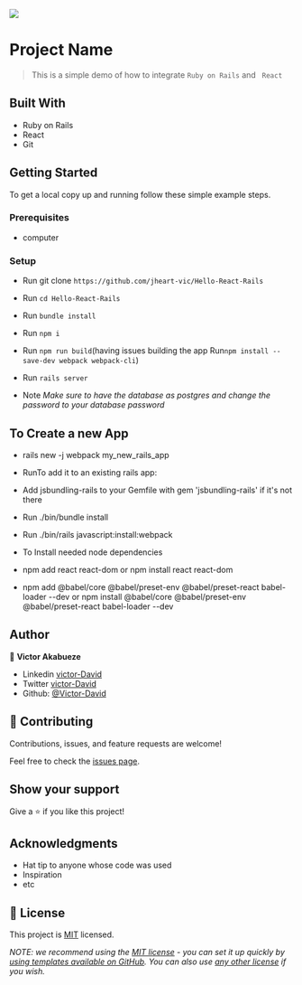 ![](https://img.shields.io/badge/Microverse-blueviolet)

# Project Name

> This is a simple demo of how to integrate `Ruby on Rails` and ` React` 


## Built With

- Ruby on Rails
- React
- Git 


## Getting Started

To get a local copy up and running follow these simple example steps.

### Prerequisites
- computer

### Setup
- Run git clone `https://github.com/jheart-vic/Hello-React-Rails`
- Run `cd Hello-React-Rails`
- Run `bundle install`
- Run `npm i`
- Run `npm run build`(having issues building the app Run`npm install --save-dev webpack webpack-cli`)
- Run `rails server`


- Note *Make sure to have the database as postgres and change the password to your database password*
## To Create a new App 
- rails new -j webpack my_new_rails_app
- RunTo add it to an existing rails app:

- Add jsbundling-rails to your Gemfile with gem 'jsbundling-rails' if it's not there
- Run ./bin/bundle install
- Run ./bin/rails javascript:install:webpack
- To Install needed node dependencies
- npm add react react-dom or npm install react react-dom 
- npm add @babel/core @babel/preset-env @babel/preset-react babel-loader --dev or npm install  @babel/core @babel/preset-env @babel/preset-react babel-loader --dev 

## Author

👤 **Victor Akabueze**

- Linkedin [victor-David](linkedin.com/in/victor-chiemerie-302a97230)
- Twitter [victor-David](https://twitter.com/Victorjheart)
- Github: [@Victor-David](https://github.com/jheart-vic)


## 🤝 Contributing

Contributions, issues, and feature requests are welcome!

Feel free to check the [issues page](https://github.com/jheart-vic/Hello-React-Rails/issues).

## Show your support

Give a ⭐️ if you like this project!

## Acknowledgments

- Hat tip to anyone whose code was used
- Inspiration
- etc

## 📝 License

This project is [MIT](./LICENSE) licensed.

_NOTE: we recommend using the [MIT license](https://choosealicense.com/licenses/mit/) - you can set it up quickly by [using templates available on GitHub](https://docs.github.com/en/communities/setting-up-your-project-for-healthy-contributions/adding-a-license-to-a-repository). You can also use [any other license](https://choosealicense.com/licenses/) if you wish._
